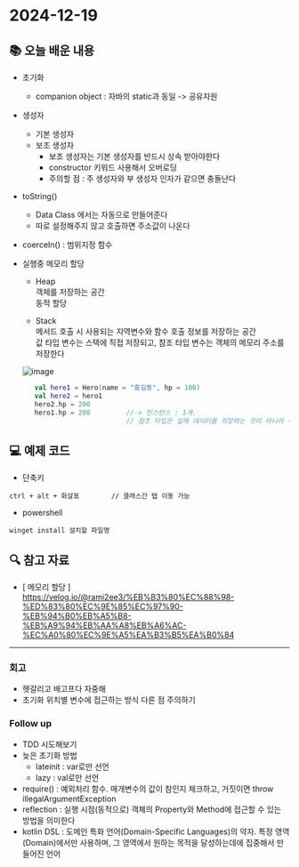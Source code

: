 # 2024-12-19

## 📚 오늘 배운 내용
- 초기화
  - companion object : 자바의 static과 동일 -> 공유자원
- 생성자
  - 기본 생성자
  - 보조 생성자
    - 보조 생성자는 기본 생성자를 반드시 상속 받아야한다
    - constructor 키워드 사용해서 오버로딩
    - 주의할 점 : 주 생성자와 부 생성자 인자가 같으면 충돌난다
- toString() 
  - Data Class 에서는 자동으로 만들어준다
  - 따로 설정해주지 않고 호출하면 주소값이 나온다
- coerceIn() : 범위지정 함수

- 실행중 메모리 할당
  - Heap   
    객체를 저장하는 공간   
    동적 할당   
    
  - Stack    
    메서드 호출 시 사용되는 지역변수와 함수 호출 정보를 저장하는 공간   
    값 타입 변수는 스택에 직접 저장되고, 참조 타입 변수는 객체의 메모리 주소를 저장한다
    
  ![image](https://github.com/user-attachments/assets/3255fcd2-80a3-4b01-bd14-f4464301c98e)


  ```kotlin
     val here1 = Hero(name = "홍길동", hp = 100)
     val here2 = hero1
     hero2.hp = 200
     hero1.hp = 200         //-> 인스턴스 : 1개. 
                            // 참조 타입은 실제 데이터를 저장하는 것이 아니라 객체가 저장된 메모리 위치를 가리킨다
  ```

## 💻 예제 코드
<!-- 실습한 코드나 예제를 추가 -->
- 단축키
```text
ctrl + alt + 화살표        // 클래스간 탭 이동 가능
```
- powershell
```shell
winget install 설치할 파일명
```

## 🔍 참고 자료

- [ 메모리 할당 ]     
https://velog.io/@rami2ee3/%EB%B3%80%EC%88%98-%ED%83%80%EC%9E%85%EC%97%90-%EB%94%B0%EB%A5%B8-%EB%A9%94%EB%AA%A8%EB%A6%AC-%EC%A0%80%EC%9E%A5%EA%B3%B5%EA%B0%84

---

### 회고

- 헷갈리고 배고프다 자중해
- 초기화 위치별 변수에 접근하는 방식 다른 점 주의하기


### Follow up

- TDD 시도해보기
- 늦은 초기화 방법
  - lateinit : var로만 선언
  - lazy : val로만 선언
- require() : 예외처리 함수. 매개변수의 값이 참인지 체크하고, 거짓이면 throw illegalArgumentException
- reflection : 실행 시점(동적으로) 객체의 Property와 Method에 접근할 수 있는 방법을 의미한다
- kotlin DSL : 도메인 특화 언어(Domain-Specific Languages)의 약자. 특정 영역(Domain)에서만 사용하며, 그 영역에서 원하는 목적을 달성하는데에 집중해서 만들어진 언어
